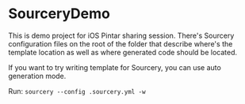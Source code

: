 # SourceryDemo

This is demo project for iOS Pintar sharing session. There's Sourcery configuration files on the root of the folder that describe where's the template location as well as where generated code should be located.

If you want to try writing template for Sourcery, you can use auto generation mode.

Run:
`sourcery --config .sourcery.yml -w`
